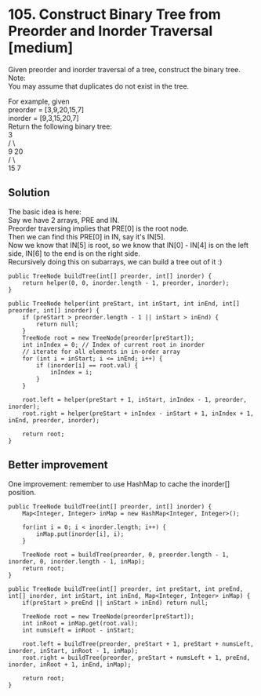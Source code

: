 # 105. Construct Binary Tree from Preorder and Inorder Traversal [medium]       
Given preorder and inorder traversal of a tree, construct the binary tree.     
Note:   
You may assume that duplicates do not exist in the tree.     

For example, given    
preorder = [3,9,20,15,7]   
inorder = [9,3,15,20,7]    
Return the following binary tree:     
    3    
   / \   
  9  20   
    /  \   
   15   7    


## Solution     

The basic idea is here:   
Say we have 2 arrays, PRE and IN.    
Preorder traversing implies that PRE[0] is the root node.   
Then we can find this PRE[0] in IN, say it's IN[5].   
Now we know that IN[5] is root, so we know that IN[0] - IN[4] is on the left side, IN[6] to the end is on the right side.    
Recursively doing this on subarrays, we can build a tree out of it :)     

```
public TreeNode buildTree(int[] preorder, int[] inorder) {
    return helper(0, 0, inorder.length - 1, preorder, inorder);
}

public TreeNode helper(int preStart, int inStart, int inEnd, int[] preorder, int[] inorder) {
    if (preStart > preorder.length - 1 || inStart > inEnd) {
        return null;
    }
    TreeNode root = new TreeNode(preorder[preStart]);
    int inIndex = 0; // Index of current root in inorder
    // iterate for all elements in in-order array
    for (int i = inStart; i <= inEnd; i++) {
        if (inorder[i] == root.val) {
            inIndex = i;
        }
    }
    
    root.left = helper(preStart + 1, inStart, inIndex - 1, preorder, inorder);
    root.right = helper(preStart + inIndex - inStart + 1, inIndex + 1, inEnd, preorder, inorder);
    
    return root;
}
```


## Better improvement   
One improvement: remember to use HashMap to cache the inorder[] position.     

```
public TreeNode buildTree(int[] preorder, int[] inorder) {
    Map<Integer, Integer> inMap = new HashMap<Integer, Integer>();

    for(int i = 0; i < inorder.length; i++) {
        inMap.put(inorder[i], i);
    }

    TreeNode root = buildTree(preorder, 0, preorder.length - 1, inorder, 0, inorder.length - 1, inMap);
    return root;
}

public TreeNode buildTree(int[] preorder, int preStart, int preEnd, int[] inorder, int inStart, int inEnd, Map<Integer, Integer> inMap) {
    if(preStart > preEnd || inStart > inEnd) return null;

    TreeNode root = new TreeNode(preorder[preStart]);
    int inRoot = inMap.get(root.val);
    int numsLeft = inRoot - inStart;

    root.left = buildTree(preorder, preStart + 1, preStart + numsLeft, inorder, inStart, inRoot - 1, inMap);
    root.right = buildTree(preorder, preStart + numsLeft + 1, preEnd, inorder, inRoot + 1, inEnd, inMap);

    return root;
}
```




